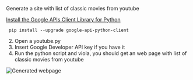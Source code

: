 Generate a site with list of classic movies from youtube

[Install the Google APIs Client Library for Python](https://developers.google.com/api-client-library/python/start/installation)
```
 pip install --upgrade google-api-python-client
```
2. Open a youtube.py
3. Insert Google Developer API key if you have it
4. Run the python script and viola, you should get an web page with list of classic movies from youtube

![Generated webpage](http://drive.google.com/uc?export=view&id=0B4oMJEtu7TwlUzBJdzBEXzBWT3c)

